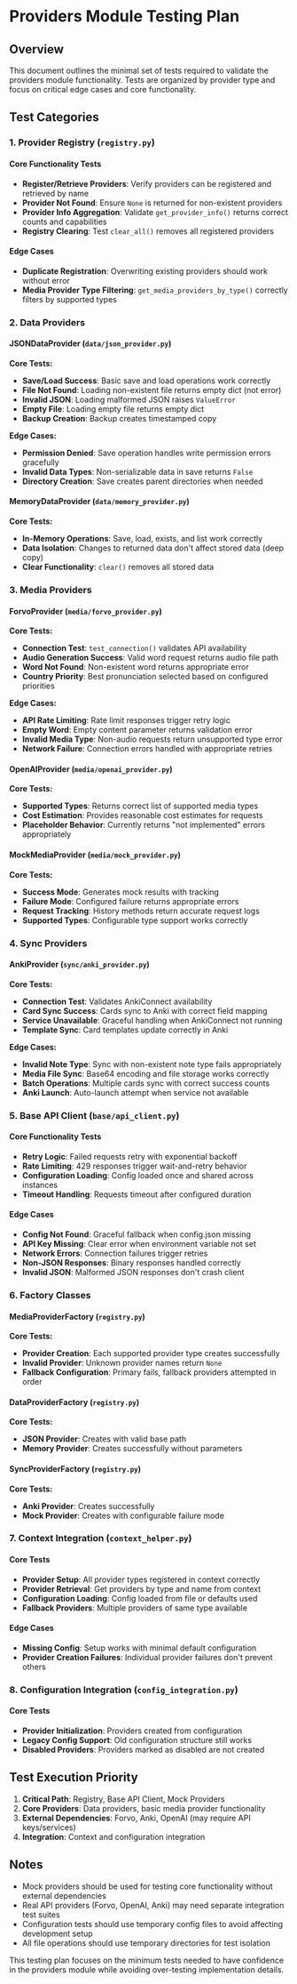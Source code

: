 # Providers Module Testing Plan

## Overview
This document outlines the minimal set of tests required to validate the providers module functionality. Tests are organized by provider type and focus on critical edge cases and core functionality.

## Test Categories

### 1. Provider Registry (`registry.py`)

#### Core Functionality Tests
- **Register/Retrieve Providers**: Verify providers can be registered and retrieved by name
- **Provider Not Found**: Ensure `None` is returned for non-existent providers
- **Provider Info Aggregation**: Validate `get_provider_info()` returns correct counts and capabilities
- **Registry Clearing**: Test `clear_all()` removes all registered providers

#### Edge Cases
- **Duplicate Registration**: Overwriting existing providers should work without error
- **Media Provider Type Filtering**: `get_media_providers_by_type()` correctly filters by supported types

### 2. Data Providers

#### JSONDataProvider (`data/json_provider.py`)
**Core Tests:**
- **Save/Load Success**: Basic save and load operations work correctly
- **File Not Found**: Loading non-existent file returns empty dict (not error)
- **Invalid JSON**: Loading malformed JSON raises `ValueError`
- **Empty File**: Loading empty file returns empty dict
- **Backup Creation**: Backup creates timestamped copy

**Edge Cases:**
- **Permission Denied**: Save operation handles write permission errors gracefully
- **Invalid Data Types**: Non-serializable data in save returns `False`
- **Directory Creation**: Save creates parent directories when needed

#### MemoryDataProvider (`data/memory_provider.py`)
**Core Tests:**
- **In-Memory Operations**: Save, load, exists, and list work correctly
- **Data Isolation**: Changes to returned data don't affect stored data (deep copy)
- **Clear Functionality**: `clear()` removes all stored data

### 3. Media Providers

#### ForvoProvider (`media/forvo_provider.py`)
**Core Tests:**
- **Connection Test**: `test_connection()` validates API availability
- **Audio Generation Success**: Valid word request returns audio file path
- **Word Not Found**: Non-existent word returns appropriate error
- **Country Priority**: Best pronunciation selected based on configured priorities

**Edge Cases:**
- **API Rate Limiting**: Rate limit responses trigger retry logic
- **Empty Word**: Empty content parameter returns validation error
- **Invalid Media Type**: Non-audio requests return unsupported type error
- **Network Failure**: Connection errors handled with appropriate retries

#### OpenAIProvider (`media/openai_provider.py`)
**Core Tests:**
- **Supported Types**: Returns correct list of supported media types
- **Cost Estimation**: Provides reasonable cost estimates for requests
- **Placeholder Behavior**: Currently returns "not implemented" errors appropriately

#### MockMediaProvider (`media/mock_provider.py`)
**Core Tests:**
- **Success Mode**: Generates mock results with tracking
- **Failure Mode**: Configured failure returns appropriate errors
- **Request Tracking**: History methods return accurate request logs
- **Supported Types**: Configurable type support works correctly

### 4. Sync Providers

#### AnkiProvider (`sync/anki_provider.py`)
**Core Tests:**
- **Connection Test**: Validates AnkiConnect availability
- **Card Sync Success**: Cards sync to Anki with correct field mapping
- **Service Unavailable**: Graceful handling when AnkiConnect not running
- **Template Sync**: Card templates update correctly in Anki

**Edge Cases:**
- **Invalid Note Type**: Sync with non-existent note type fails appropriately
- **Media File Sync**: Base64 encoding and file storage works correctly
- **Batch Operations**: Multiple cards sync with correct success counts
- **Anki Launch**: Auto-launch attempt when service not available

### 5. Base API Client (`base/api_client.py`)

#### Core Functionality Tests
- **Retry Logic**: Failed requests retry with exponential backoff
- **Rate Limiting**: 429 responses trigger wait-and-retry behavior
- **Configuration Loading**: Config loaded once and shared across instances
- **Timeout Handling**: Requests timeout after configured duration

#### Edge Cases
- **Config Not Found**: Graceful fallback when config.json missing
- **API Key Missing**: Clear error when environment variable not set
- **Network Errors**: Connection failures trigger retries
- **Non-JSON Responses**: Binary responses handled correctly
- **Invalid JSON**: Malformed JSON responses don't crash client

### 6. Factory Classes

#### MediaProviderFactory (`registry.py`)
**Core Tests:**
- **Provider Creation**: Each supported provider type creates successfully
- **Invalid Provider**: Unknown provider names return `None`
- **Fallback Configuration**: Primary fails, fallback providers attempted in order

#### DataProviderFactory (`registry.py`)
**Core Tests:**
- **JSON Provider**: Creates with valid base path
- **Memory Provider**: Creates successfully without parameters

#### SyncProviderFactory (`registry.py`)
**Core Tests:**
- **Anki Provider**: Creates successfully
- **Mock Provider**: Creates with configurable failure mode

### 7. Context Integration (`context_helper.py`)

#### Core Tests
- **Provider Setup**: All provider types registered in context correctly
- **Provider Retrieval**: Get providers by type and name from context
- **Configuration Loading**: Config loaded from file or defaults used
- **Fallback Providers**: Multiple providers of same type available

#### Edge Cases
- **Missing Config**: Setup works with minimal default configuration
- **Provider Creation Failures**: Individual provider failures don't prevent others

### 8. Configuration Integration (`config_integration.py`)

#### Core Tests
- **Provider Initialization**: Providers created from configuration
- **Legacy Config Support**: Old configuration structure still works
- **Disabled Providers**: Providers marked as disabled are not created

## Test Execution Priority

1. **Critical Path**: Registry, Base API Client, Mock Providers
2. **Core Providers**: Data providers, basic media provider functionality
3. **External Dependencies**: Forvo, Anki, OpenAI (may require API keys/services)
4. **Integration**: Context and configuration integration

## Notes

- Mock providers should be used for testing core functionality without external dependencies
- Real API providers (Forvo, OpenAI, Anki) may need separate integration test suites
- Configuration tests should use temporary config files to avoid affecting development setup
- All file operations should use temporary directories for test isolation

This testing plan focuses on the minimum tests needed to have confidence in the providers module while avoiding over-testing implementation details.

